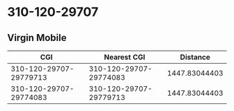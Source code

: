 # 310-120-29707
## Virgin Mobile


| CGI | Nearest CGI | Distance |
|-----|-------------|----------|
| 310-120-29707-29779713 | 310-120-29707-29774083 | 1447.83044403 |
| 310-120-29707-29774083 | 310-120-29707-29779713 | 1447.83044403 |
